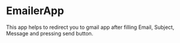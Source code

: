 # EmailerApp
This app helps to redirect you to gmail app after filling Email, Subject, Message and pressing send button.
